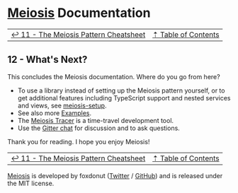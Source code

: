 # [Meiosis](https://meiosis.js.org) Documentation

| | |
| ---- | ---- |
| [&larrhk; 11 - The Meiosis Pattern Cheatsheet](11-the-meiosis-pattern.html) | [&#8673; Table of Contents](toc.html) |

## 12 - What's Next?

This concludes the Meiosis documentation. Where do you go from here?

- To use a library instead of setting up the Meiosis pattern yourself, or to get
additional features including TypeScript support and nested services and views, see
[meiosis-setup](https://meiosis.js.org/setup).
- See also more [Examples](https://meiosis.js.org/examples.html).
- The [Meiosis Tracer](https://meiosis.js.org/tracer) is a time-travel development tool.
- Use the [Gitter chat](https://gitter.im/foxdonut/meiosis) for discussion and to ask questions.

Thank you for reading. I hope you enjoy Meiosis!

| | |
| ---- | ---- |
| [&larrhk; 11 - The Meiosis Pattern Cheatsheet](11-the-meiosis-pattern.html) | [&#8673; Table of Contents](toc.html) |

[Meiosis](https://meiosis.js.org) is developed by foxdonut ([Twitter](http://twitter.com/foxdonut00) /
[GitHub](https://github.com/foxdonut)) and is released under the MIT license.

